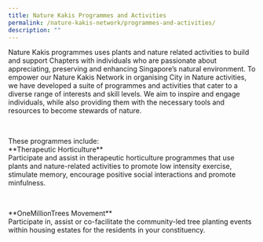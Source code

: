 ```yaml
---
title: Nature Kakis Programmes and Activities
permalink: /nature-kakis-network/programmes-and-activities/
description: ""
---
```

<section>
	<p>Nature Kakis programmes uses plants and nature related activities to build and support Chapters with individuals who are passionate about appreciating, preserving and enhancing Singapore’s natural environment. To empower our Nature Kakis Network in organising City in Nature activities, we have developed a suite of programmes and activities that cater to a diverse range of interests and skill levels. We aim to inspire and engage individuals, while also providing them with the necessary tools and resources to become 
stewards of nature.</p>
	<br>
</section>
<section>
	<p>These programmes include:<br>
		**Therapeutic Horticulture**<br>
		Participate and assist in therapeutic horticulture programmes that use plants and nature-related activities to promote low intensity exercise, stimulate memory, encourage positive social interactions and promote minfulness.  
	</p>
	<br>
	<p>
		**OneMillionTrees Movement**<br>
		  Participate in, assist or co-facilitate the community-led tree planting events within housing estates for the residents in your constituency. <br>
	</p>	
	</section>